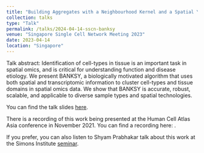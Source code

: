 ```yaml
---
title: "Building Aggregates with a Neighbourhood Kernel and a Spatial Yardstick"
collection: talks
type: "Talk"
permalink: /talks/2024-04-14-sscn-banksy
venue: "Singapore Single Cell Network Meeting 2023"
date: 2023-04-14
location: "Singapore"
---
```


Talk abstract: 
Identification of cell-types in tissue is an important task in spatial omics, and is critical for understanding function and disease etiology. We present BANKSY, a biologically motivated algorithm that uses both spatial and transcriptomic information to cluster cell-types and tissue domains in spatial omics data. We show that BANKSY is accurate, robust, scalable, and applicable to diverse sample types and spatial technologies.

You can find the talk slides [here](/files/BANKSY_SSCN_2023_v2_ppt.pptx). 

There is a recording of this work being presented at the Human Cell Atlas Asia conference in November 2021. You can find a recording here: [](https://youtu.be/MeddQqZRCiM?si=kqeYI3ugBbbDs6LN&t=6390). 

If you prefer, you can also listen to Shyam Prabhakar talk about this work at the Simons Institute [seminar](https://www.youtube.com/watch?v=-6kP9RsReRM).
